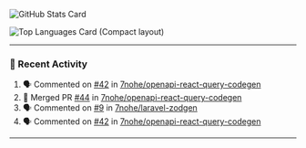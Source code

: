 ![GitHub Stats Card](https://github-readme-stats.vercel.app/api?username=7nohe&count_private=true&theme=react)

![Top Languages Card (Compact layout)](https://github-readme-stats.vercel.app/api/top-langs/?username=7nohe&layout=compact&theme=react)

---

### :koala: Recent Activity

<!--START_SECTION:activity-->
1. 🗣 Commented on [#42](https://github.com/7nohe/openapi-react-query-codegen/issues/42#issuecomment-2002022092) in [7nohe/openapi-react-query-codegen](https://github.com/7nohe/openapi-react-query-codegen)
2. 🎉 Merged PR [#44](https://github.com/7nohe/openapi-react-query-codegen/pull/44) in [7nohe/openapi-react-query-codegen](https://github.com/7nohe/openapi-react-query-codegen)
3. 🗣 Commented on [#9](https://github.com/7nohe/laravel-zodgen/issues/9#issuecomment-2002017294) in [7nohe/laravel-zodgen](https://github.com/7nohe/laravel-zodgen)
4. 🗣 Commented on [#42](https://github.com/7nohe/openapi-react-query-codegen/issues/42#issuecomment-1969071690) in [7nohe/openapi-react-query-codegen](https://github.com/7nohe/openapi-react-query-codegen)
<!--END_SECTION:activity-->

---
